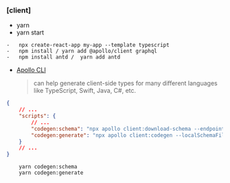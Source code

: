 ### [client]

-   yarn
-   yarn start

```shell
-   npx create-react-app my-app --template typescript
-   npm install / yarn add @apollo/client graphql
-   npm install antd /  yarn add antd

```

-   [Apollo CLI](https://github.com/apollographql/apollo-tooling)
    > can help generate client-side types for many different languages like
    > TypeScript, Swift, Java, C#, etc.

```json
{
    // ...
    "scripts": {
        // ...
        "codegen:schema": "npx apollo client:download-schema --endpoint=http://localhost:9000/api",
        "codegen:generate": "npx apollo client:codegen --localSchemaFile=schema.json --includes=src/**/*.tsx --target=typescript"
    }
    // ...
}
```

```shell
    yarn codegen:schema
    yarn codegen:generate
```
